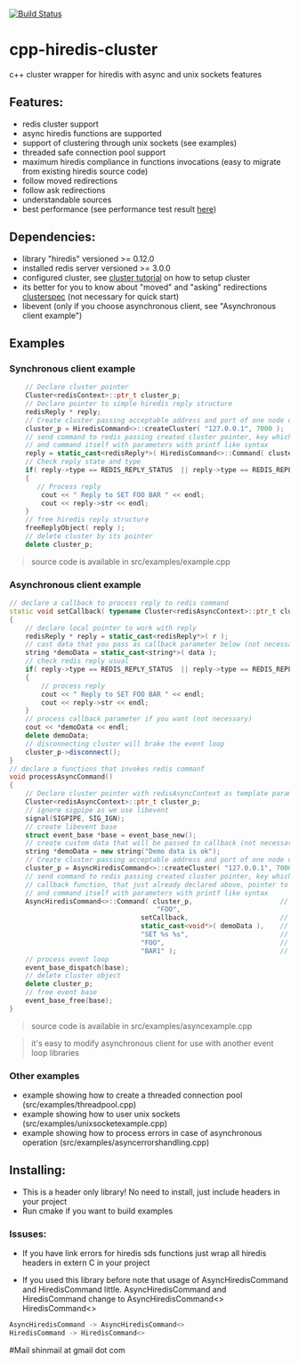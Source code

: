 [![Build Status](https://api.travis-ci.org/shinberg/cpp-hiredis-cluster.png)](https://travis-ci.org/shinberg/cpp-hiredis-cluster/)

# cpp-hiredis-cluster
c++ cluster wrapper for hiredis with async and unix sockets features
## Features:
- redis cluster support
- async hiredis functions are supported
- support of clustering through unix sockets (see examples)
- threaded safe connection pool support
- maximum hiredis compliance in functions invocations (easy to migrate from existing hiredis source code)
- follow moved redirections
- follow ask redirections
- understandable sources
- best performance (see performance test result [here](https://github.com/shinberg/cpp-hiredis-cluster/wiki/Performance))

## Dependencies:
* library "hiredis" versioned >= 0.12.0
* installed redis server versioned >= 3.0.0
* configured cluster, see [cluster tutorial](http://redis.io/topics/cluster-tutorial/) on how to setup cluster
* its better for you to know about "moved" and "asking" redirections [clusterspec](http://redis.io/topics/cluster-spec) (not necessary for quick start)
* libevent (only if you choose asynchronous client, see "Asynchronous client example")

## Examples

### Synchronous client example

~~~c++
    // Declare cluster pointer
    Cluster<redisContext>::ptr_t cluster_p;
    // Declare pointer to simple hiredis reply structure
    redisReply * reply;
    // Create cluster passing acceptable address and port of one node of the cluster nodes 
    cluster_p = HiredisCommand<>::createCluster( "127.0.0.1", 7000 );
    // send command to redis passing created cluster pointer, key which you wish to access in the command
    // and command itself with parameters with printf like syntax
    reply = static_cast<redisReply*>( HiredisCommand<>::Command( cluster_p, "FOO", "SET %s %s", "FOO", "BAR1" ) );
    // Check reply state and type
    if( reply->type == REDIS_REPLY_STATUS  || reply->type == REDIS_REPLY_ERROR )
    {
       // Process reply
        cout << " Reply to SET FOO BAR " << endl;
        cout << reply->str << endl;
    }
    // free hiredis reply structure
    freeReplyObject( reply );
    // delete cluster by its pointer
    delete cluster_p;
~~~
> source code is available in src/examples/example.cpp

### Asynchronous client example

~~~c++
// declare a callback to process reply to redis command
static void setCallback( typename Cluster<redisAsyncContext>::ptr_t cluster_p, void *r, void *data )
{
    // declare local pointer to work with reply
    redisReply * reply = static_cast<redisReply*>( r );
    // cast data that you pass as callback parameter below (not necessary)
    string *demoData = static_cast<string*>( data );
    // check redis reply usual
    if( reply->type == REDIS_REPLY_STATUS  || reply->type == REDIS_REPLY_ERROR )
    {
        // process reply
        cout << " Reply to SET FOO BAR " << endl;
        cout << reply->str << endl;
    }
    // process callback parameter if you want (not necessary)
    cout << *demoData << endl;
    delete demoData;
    // disconnecting cluster will brake the event loop
    cluster_p->disconnect();
}
// declare a functions that invokes redis commanf
void processAsyncCommand()
{
    // Declare cluster pointer with redisAsyncContext as template parameter
    Cluster<redisAsyncContext>::ptr_t cluster_p;
    // ignore sigpipe as we use libevent
    signal(SIGPIPE, SIG_IGN);
    // create libevent base
    struct event_base *base = event_base_new();
    // create custom data that will be passed to callback (not necessary)
    string *demoData = new string("Demo data is ok");
    // Create cluster passing acceptable address and port of one node of the cluster nodes
    cluster_p = AsyncHiredisCommand<>::createCluster( "127.0.0.1", 7000, static_cast<void*>( base ) );
    // send command to redis passing created cluster pointer, key which you wish to access in the command
    // callback function, that just already declared above, pointer to any user defined data
    // and command itself with parameters with printf like syntax
    AsyncHiredisCommand<>::Command( cluster_p,                      // cluster pointer
                                     "FOO",                             // key accessed in current command
                                 setCallback,                       // callback to process reply
                                 static_cast<void*>( demoData ),    // custom user data pointer
                                 "SET %s %s",                       // command
                                 "FOO",                             // paramener - key
                                 "BAR1" );                          // parameter - value
    // process event loop
    event_base_dispatch(base);
    // delete cluster object
    delete cluster_p;
    // free event base
    event_base_free(base);
}
~~~
> source code is available in src/examples/asyncexample.cpp

> it's easy to modify asynchronous client for use with another event loop libraries

### Other examples

* example showing how to create a threaded connection pool (src/examples/threadpool.cpp)
* example showing how to user unix sockets (src/examples/unixsocketexample.cpp)
* example showing how to process errors in case of asynchronous operation (src/examples/asyncerrorshandling.cpp)

## Installing:
* This is a header only library! No need to install, just include headers in your project
* Run cmake if you want to build examples

### Issuses:
* If you have link errors for hiredis sds functions just wrap all hiredis headers in extern C in your project

* If you used this library before  note that usage of AsyncHiredisCommand and HiredisCommand little. AsyncHiredisCommand and HiredisCommand change to AsyncHiredisCommand<> HiredisCommand<>
~~~c++
AsyncHiredisCommand -> AsyncHiredisCommand<>
HiredisCommand -> HiredisCommand<>
~~~


#Mail
shinmail at gmail dot com
